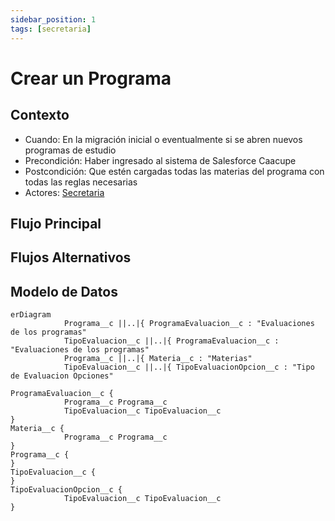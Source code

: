 ```yaml
---
sidebar_position: 1
tags: [secretaria]
---
```


# Crear un Programa

## Contexto

- Cuando: En la migración inicial o eventualmente si se abren nuevos programas de estudio
- Precondición: Haber ingresado al sistema de Salesforce Caacupe
- Postcondición: Que estén cargadas todas las materias del programa con todas las reglas necesarias
- Actores: [Secretaria](/tags/secretaria)

## Flujo Principal

## Flujos Alternativos

## Modelo de Datos

```mermaid
erDiagram
            Programa__c ||..|{ ProgramaEvaluacion__c : "Evaluaciones de los programas"
            TipoEvaluacion__c ||..|{ ProgramaEvaluacion__c : "Evaluaciones de los programas"
            Programa__c ||..|{ Materia__c : "Materias"
            TipoEvaluacion__c ||..|{ TipoEvaluacionOpcion__c : "Tipo de Evaluacion Opciones"

ProgramaEvaluacion__c {
            Programa__c Programa__c
            TipoEvaluacion__c TipoEvaluacion__c
}
Materia__c {
            Programa__c Programa__c
}
Programa__c {
}
TipoEvaluacion__c {
}
TipoEvaluacionOpcion__c {
            TipoEvaluacion__c TipoEvaluacion__c
}

```
